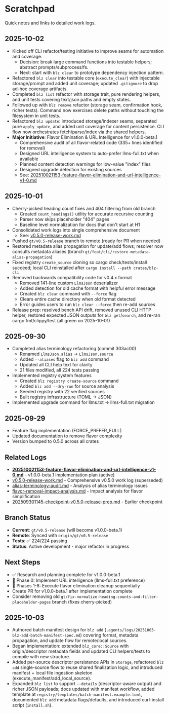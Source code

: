 # Scratchpad

Quick notes and links to detailed work logs.

## 2025-10-02

- Kicked off CLI refactor/testing initiative to improve seams for automation and coverage.
  - Decision: break large command functions into testable helpers; abstract prompts/subprocess/fs.
  - Next: start with `blz clear` to prototype dependency injection pattern.
- Refactored `blz clear` into testable core (`execute_clear`) with injectable storage/prompt and
  added unit coverage; updated `.gitignore` to drop ad-hoc coverage artifacts.
- Completed `blz list` refactor with storage trait, pure rendering helpers, and unit tests covering
  text/json paths and empty states.
- Followed up with `blz remove` refactor (storage seam, confirmation hook, richer tests). Command
  now exercises delete paths without touching the filesystem in unit tests.
- Refactored `blz update`: introduced storage/indexer seams, separated pure `apply_update`, and
  added unit coverage for content persistence. CLI flow now orchestrates fetch/parse/index via the
  shared helpers.
- **Major Initiative**: Flavor Elimination & URL Intelligence for v1.0.0-beta.1
  - Comprehensive audit of all flavor-related code (335+ lines identified for removal)
  - Designed URL intelligence system to auto-prefer llms-full.txt when available
  - Planned content detection warnings for low-value "index" files
  - Designed upgrade detection for existing sources
  - See: [202510021153-feature-flavor-elimination-and-url-intelligence-v1-0.md](.agents/logs/202510021153-feature-flavor-elimination-and-url-intelligence-v1-0.md)

## 2025-10-01

- Cherry-picked heading count fixes and 404 filtering from old branch
  - Created `count_headings()` utility for accurate recursive counting
  - Parser now skips placeholder "404" pages
  - Baseline level normalization for docs that don't start at H1
- Consolidated work logs into single comprehensive document
  - See: [v0.5.0-release-work.md](.agents/logs/v0.5.0-release-work.md)
- Pushed `gt/v0.5-release` branch to remote (ready for PR when needed)
- Restored metadata alias propagation for update/add flows; resolver now consults metadata aliases (branch `gt/feat/cli/restore-metadata-alias-propagation`)
- Fixed registry `create_source` cloning so cargo check/tests/install succeed; local CLI reinstalled after `cargo install --path crates/blz-cli`
- Removed backwards compatibility code for v0.4.x format
  - Removed 141-line custom `LlmsJson` deserializer
  - Added detection for old cache format with helpful error message
  - Created `blz clear` command with `--force` flag
  - Clears entire cache directory when old format detected
  - Error guides users to run `blz clear --force` then re-add sources
- Release prep: resolved bench API drift, removed unused CLI HTTP helper, restored
  expected JSON outputs for `blz get`/`search`, and re-ran cargo fmt/clippy/test
  (all green on 2025-10-01)

## 2025-09-30

- Completed alias terminology refactoring (commit 303ac00)
  - Renamed `LlmsJson.alias` → `LlmsJson.source`
  - Added `--aliases` flag to `blz add` command
  - Updated all CLI help text for clarity
  - 21 files modified, all 224 tests passing
- Implemented registry system features
  - Created `blz registry create-source` command
  - Added `blz add --dry-run` for source analysis
  - Seeded registry with 22 verified sources
  - Built registry infrastructure (TOML → JSON)
- Implemented upgrade command for llms.txt → llms-full.txt migration

## 2025-09-29

- Feature flag implementation (FORCE_PREFER_FULL)
- Updated documentation to remove flavor complexity
- Version bumped to 0.5.0 across all crates

## Related Logs

- **[202510021153-feature-flavor-elimination-and-url-intelligence-v1-0.md](.agents/logs/202510021153-feature-flavor-elimination-and-url-intelligence-v1-0.md)** - v1.0.0-beta.1 implementation plan (active)
- [v0.5.0-release-work.md](.agents/logs/v0.5.0-release-work.md) - Comprehensive v0.5.0 work log (superseded)
- [alias-terminology-audit.md](.agents/logs/alias-terminology-audit.md) - Analysis of alias terminology issues
- [flavor-removal-impact-analysis.md](.agents/logs/flavor-removal-impact-analysis.md) - Impact analysis for flavor simplification
- [202509301145-checkpoint-v0.5.0-release-prep.md](.agents/logs/202509301145-checkpoint-v0.5.0-release-prep.md) - Earlier checkpoint

## Branch Status

- **Current**: `gt/v0.5-release` (will become v1.0.0-beta.1)
- **Remote**: Synced with `origin/gt/v0.5-release`
- **Tests**: ✅ 224/224 passing
- **Status**: Active development - major refactor in progress

## Next Steps

- ✅ Research and planning complete for v1.0.0-beta.1
- 🚧 Phase 0: Implement URL intelligence (llms-full.txt preference)
- 🚧 Phases 1-8: Execute flavor elimination cleanup sequentially
- Create PR for v1.0.0-beta.1 after implementation complete
- Consider removing old `gt/fix-normalize-heading-counts-and-filter-placeholder-pages` branch (fixes cherry-picked)

## 2025-10-03

- Authored batch manifest design for `blz add` (`.agents/logs/20251003-blz-add-batch-manifest-spec.md`) covering format, metadata propagation, and update flow for remote/local sources.
- Began implementation: extended `blz_core::Source` with origin/descriptor metadata fields and updated CLI helpers/tests to compile with new structure.
- Added per-source descriptor persistence APIs in `Storage`, refactored `blz add` single-source flow to reuse shared finalization logic, and introduced manifest + local file ingestion skeleton (execute_manifest/add_local_source).
- Expanded `blz list` to support `--details` (descriptor-aware output) and richer JSON payloads; docs updated with manifest workflow, added template at `registry/templates/batch-manifest.example.toml`, documented `blz add` metadata flags/defaults, and introduced curl-install script (`install.sh`).
